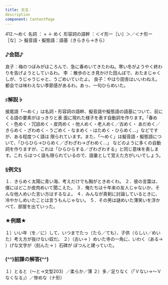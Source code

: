 ```yaml
---
title: 文法：
description
component: ContentPage
---
```



412.～めく
名詞 ： × ＋ めく
形容詞の語幹 ：＜イ形ー［い］＞／＜ナ形ー ［な］＞
擬音語・擬態語：語基（きらきら→きら）
### ♪会話♪
良子：梅のつぼみがほころんで、急に春めいてきたわね。寒い冬がようやく終わりを告げようとしているわ。 李 ：散歩のとき見かけた田んぼで、おたまじゃくしが、うじゃうじゃと、うごめいていたよ。 良子：やはり田舎はいいわねえ。都会では味わえない季節感があるわ。あっ、一句ひらめいた。
### ♯解説♭
接尾語「～めく」は名詞・形容詞の語幹、擬音語や擬態語の語基について、前にくる語の要素がはっきりと表 面に現れた様子を表す自動詞を作ります。「春めく・色めく・冗談めく・皮肉めく・他人めく・老人めく／古めく・ あだめく／きらめく・ざわめく・うごめく・なまめく・はためく・ひらめく…」などですが、ある程度つく語は 限られています。また、「～めく」は擬音語・擬態語について、「ひらひら→ひらめく／ざわざわ→ざわめく…」
などのように多くの自動詞を作りますが、これは「ひらひらする／ざわざわする」と同じ意味を表します。これ らはつく語も限られているので、語彙として覚えた方がいいでしょう。
### §例文§
１．きらめく太陽に青い海、考えだけでも胸がときめくわ。
２．彼の言葉は、僕にはどこか皮肉めいて聞こえた。
３．俺たちは十年来の友人じゃないか、そんな他人めいた言い方はするなよ。
４．みんなが真剣に討論しているときに、冷やかしめいたことは言うもんじゃない。
５．その男は謎めいた薄笑いを浮かべて、部屋を出ていった。
### ★例題★
１）いい年（を／に）して、いつまでたっ（たら／ても）、子供（らしい／めいた）考え方が抜けない奴だ。
２）（古い→ ）めいた寺の一角に、いわく（ある→ ）げな文字が（刻んた→ ）石碑が ぽつんと建っていた。
### (^^)前課の解答(^^)
１）とると（～と→文型203）／柔らか／薄
２）多／足りなく（「Ｖない→～Ｖなくなる」）／惨めな（ナ形）
